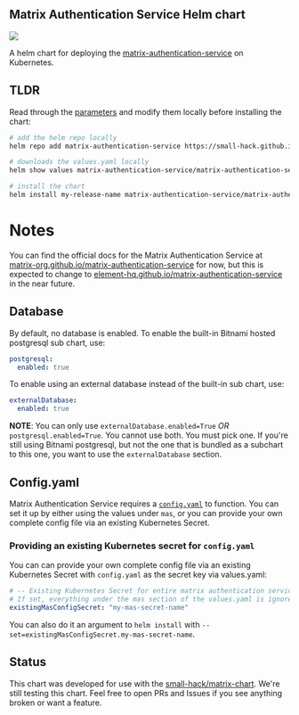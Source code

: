 ## Matrix Authentication Service Helm chart
<a href="https://github.com/small-hack/matrix-authentication-service-chart/releases"><img src="https://img.shields.io/github/v/release/small-hack/matrix-authentication-service-chart?style=plastic&labelColor=blue&color=green&logo=GitHub&logoColor=white"></a>

A helm chart for deploying the [matrix-authentication-service](https://github.com/matrix-org/matrix-authentication-service) on Kubernetes.

## TLDR

Read through the [parameters](./charts/matrix-authentication-service/README.md) and modify them locally before installing the chart:

```bash
# add the helm repo locally
helm repo add matrix-authentication-service https://small-hack.github.io/matrix-authentication-service-chart

# downloads the values.yaml locally
helm show values matrix-authentication-service/matrix-authentication-service > values.yaml

# install the chart
helm install my-release-name matrix-authentication-service/matrix-authentication-service --values values.yaml
```

# Notes
You can find the official docs for the Matrix Authentication Service at [matrix-org.github.io/matrix-authentication-service](https://matrix-org.github.io/matrix-authentication-service/index.html) for now, but this is expected to change to [element-hq.github.io/matrix-authentication-service](https://element-hq.github.io/matrix-authentication-service/index.html) in the near future.


## Database

By default, no database is enabled. To enable the built-in Bitnami hosted postgresql sub chart, use:

```yaml
postgresql:
  enabled: true
```

To enable using an external database instead of the built-in sub chart, use:

```yaml
externalDatabase:
  enabled: true
```

**NOTE**: You can only use `externalDatabase.enabled=True` *OR* `postgresql.enabled=True`. You cannot use both. You must pick one. If you're still using Bitnami postgresql, but not the one that is bundled as a subchart to this one, you want to use the `externalDatabase` section.

## Config.yaml

Matrix Authentication Service requires a [`config.yaml`](https://matrix-org.github.io/matrix-authentication-service/reference/configuration.html) to function. You can set it up by either using the values under `mas`, or you can provide your own complete config file via an existing Kubernetes Secret.


### Providing an existing Kubernetes secret for `config.yaml`

You can can provide your own complete config file via an existing Kubernetes Secret with `config.yaml` as the secret key via values.yaml:

```yaml
# -- Existing Kubernetes Secret for entire matrix authentication service `config.yaml` file.
# If set, everything under the mas section of the values.yaml is ignored.
existingMasConfigSecret: "my-mas-secret-name"
```

You can also do it an argument to `helm install` with `--set=existingMasConfigSecret.my-mas-secret-name`.


## Status
This chart was developed for use with the [small-hack/matrix-chart](https://github.com/small-hack/matrix-chart). We're still testing this chart. Feel free to open PRs and Issues if you see anything broken or want a feature.
